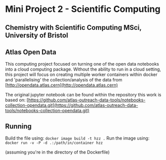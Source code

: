 # Mini Project 2 - Scientific Computing
## Chemistry with Scientific Computing MSci, University of Bristol

## Atlas Open Data
This computing project focused on turning one of the open data notebooks into a cloud computing package. Without the ability to run in a cloud setting, this project will focus on creating multiple worker containers within docker and 'parallelising' the collection/analysis of the data from [http://opendata.atlas.cern](http://opendata.atlas.cern)

The original jupyter notebook can be found within the repository this work is based on:
[https://github.com/atlas-outreach-data-tools/notebooks-collection-opendata.git](https://github.com/atlas-outreach-data-tools/notebooks-collection-opendata.git)

## Running
Build the file using:
`docker image build -t hzz .`
Run the image using:
`docker run -v -P -d .:/path/in/container hzz`

(assuming you're in the directory of the Dockerfile)
